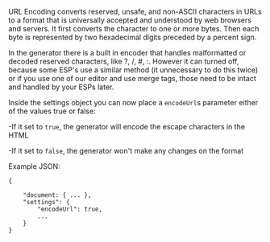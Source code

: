 URL Encoding converts reserved, unsafe, and non-ASCII characters in URLs to a format that is universally accepted and understood by web browsers and servers. It first converts the character to one or more bytes. Then each byte is represented by two hexadecimal digits preceded by a percent sign.

In the generator there is a built in encoder that handles malformatted or decoded reserved characters, like ?, /, #, :. However it can turned off, because some ESP's use a similar method (it unnecessary to do this twice) or if you use one of our editor and use merge tags, those need to be intact and handled by your ESPs later.

Inside the settings object you can now place a `encodeUrl`s parameter either of the values true or false:

-If it set to `true`, the generator will encode the escape characters in the HTML

-If it set to `false`, the generator won't make any changes on the format

Example JSON:

```
{

	"document: { ... },
	"settings": {
		"encodeUrl": true,
		...
	}
}
```
